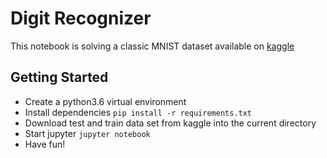 # Digit Recognizer

This notebook is solving a classic MNIST dataset available on [kaggle](https://www.kaggle.com/c/digit-recognizer)

## Getting Started

- Create a python3.6 virtual environment
- Install dependencies `pip install -r requirements.txt`
- Download test and train data set from kaggle into the current directory
- Start jupyter `jupyter notebook`
- Have fun!
   